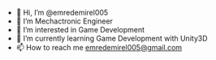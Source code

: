 - 👋 Hi, I’m @emredemirel005
- 👀 I’m Mechactronic Engineer
- 👀 I’m interested in Game Development
- 🌱 I’m currently learning Game Development with Unity3D
- 📫 How to reach me emredemirel005@gmail.com

<!---
emredemirel005/emredemirel005 is a ✨ special ✨ repository because its `README.md` (this file) appears on your GitHub profile.
You can click the Preview link to take a look at your changes.
--->
